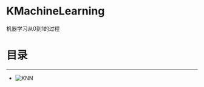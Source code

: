 # KMachineLearning
机器学习从0到1的过程

# 目录
---
 - ![KNN](https://github.com/jiangkang/KMachineLearning/tree/master/KNN_DigitsRecognition)
